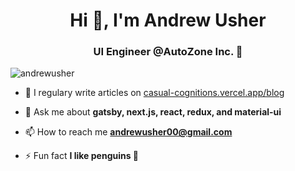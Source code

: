 <h1 align="center">Hi 👋, I'm Andrew Usher</h1>
<h3 align="center">UI Engineer @AutoZone Inc. 🚗</h3>

<p align="left"> <img src="https://komarev.com/ghpvc/?username=andrewusher" alt="andrewusher" /> </p>


- 📝 I regulary write articles on [casual-cognitions.vercel.app/blog](https://casual-cognitions.vercel.app/blog)

- 💬 Ask me about **gatsby, next.js, react, redux, and material-ui**

- 📫 How to reach me **andrewusher00@gmail.com**

- ⚡ Fun fact **I like penguins 🐧**

